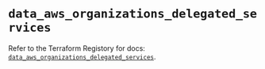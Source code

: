 # `data_aws_organizations_delegated_services`

Refer to the Terraform Registory for docs: [`data_aws_organizations_delegated_services`](https://www.terraform.io/docs/providers/aws/d/organizations_delegated_services).
